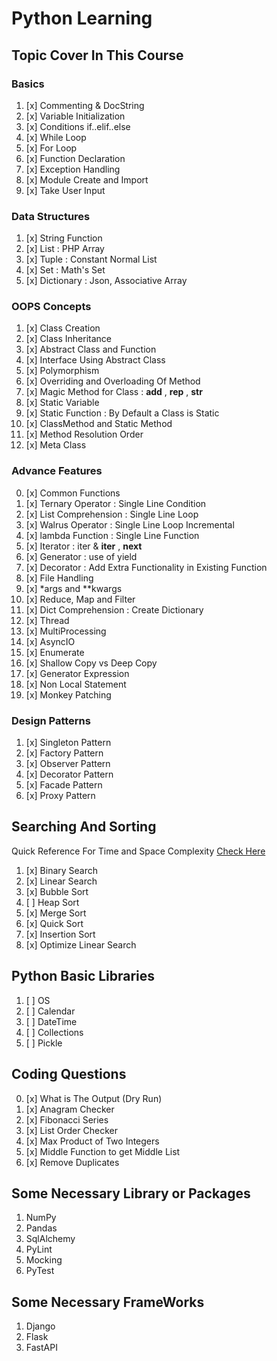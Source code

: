 # Python Learning

## Topic Cover In This Course

### Basics

01. [x] Commenting & DocString
02. [x] Variable Initialization
03. [x] Conditions if..elif..else
04. [x] While Loop
05. [x] For Loop
06. [x] Function Declaration
07. [x] Exception Handling
08. [x] Module Create and Import
09. [x] Take User Input

### Data Structures

01. [x] String Function
02. [x] List : PHP Array
03. [x] Tuple : Constant Normal List
04. [x] Set : Math's Set
05. [x] Dictionary : Json, Associative Array

### OOPS Concepts

01. [x] Class Creation
02. [x] Class Inheritance
03. [x] Abstract Class and Function
04. [x] Interface Using Abstract Class
05. [x] Polymorphism
06. [x] Overriding and Overloading Of Method
07. [x] Magic Method for Class : __add__ , __rep__ , __str__
08. [x] Static Variable
09. [x] Static Function : By Default a Class is Static
10. [x] ClassMethod and Static Method
11. [x] Method Resolution Order
12. [x] Meta Class

### Advance Features

00. [x] Common Functions
01. [x] Ternary Operator : Single Line Condition
02. [x] List Comprehension : Single Line Loop
03. [x] Walrus Operator : Single Line Loop Incremental
04. [x] lambda Function : Single Line Function
05. [x] Iterator : iter & __iter__ , __next__
06. [x] Generator : use of yield
07. [x] Decorator : Add Extra Functionality in Existing Function
08. [x] File Handling
09. [x] *args and **kwargs
10. [x] Reduce, Map and Filter
11. [x] Dict Comprehension : Create Dictionary
12. [x] Thread
13. [x] MultiProcessing
14. [x] AsyncIO
15. [x] Enumerate
16. [x] Shallow Copy vs Deep Copy
17. [x] Generator Expression
18. [x] Non Local Statement
19. [x] Monkey Patching

### Design Patterns

01. [x] Singleton Pattern
02. [x] Factory Pattern
03. [x] Observer Pattern
04. [x] Decorator Pattern
05. [x] Facade Pattern
06. [x] Proxy Pattern

## Searching And Sorting

Quick Reference For Time and Space Complexity [Check Here](searching_sorting/algorithm_cheat_sheet.md)

01. [x] Binary Search
02. [x] Linear Search
03. [x] Bubble Sort
04. [ ] Heap Sort
05. [x] Merge Sort
06. [x] Quick Sort
07. [x] Insertion Sort
08. [x] Optimize Linear Search

## Python Basic Libraries

01. [ ] OS
02. [ ] Calendar
03. [ ] DateTime
04. [ ] Collections
05. [ ] Pickle

## Coding Questions

00. [x] What is The Output (Dry Run)
01. [x] Anagram Checker
02. [x] Fibonacci Series
03. [x] List Order Checker
04. [x] Max Product of Two Integers
05. [x] Middle Function to get Middle List
06. [x] Remove Duplicates


## Some Necessary Library or Packages

01. NumPy
02. Pandas
03. SqlAlchemy
04. PyLint
05. Mocking
06. PyTest

## Some Necessary FrameWorks

01. Django
02. Flask
03. FastAPI